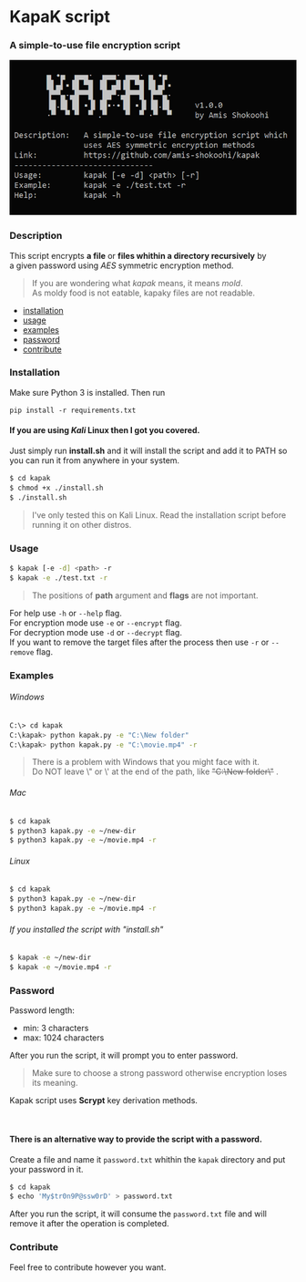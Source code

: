 # KapaK script
### A simple-to-use file encryption script
![kapak-screenshot](screenshot.png)

### Description
This script encrypts **a file** or **files whithin a directory recursively** by<br>
a given password using _AES_ symmetric encryption method.

> If you are wondering what _kapak_ means, it means _mold_.<br>
> As moldy food is not eatable, kapaky files are not readable.

- [installation](#Installation)
- [usage](#Usage)
- [examples](#Examples)
- [password](#Password)
- [contribute](#Contribute)

### Installation
Make sure Python 3 is installed.
Then run
```
pip install -r requirements.txt
```

#### If you are using _Kali_ Linux then I got you covered.
Just simply run **install.sh** and it will install the script and add it to PATH so you can run it from anywhere in your system.
```sh
$ cd kapak
$ chmod +x ./install.sh
$ ./install.sh
```
> I've only tested this on Kali Linux.
> Read the installation script before running it on other distros.

### Usage
```sh
$ kapak [-e -d] <path> -r
$ kapak -e ./test.txt -r
```
> The positions of **path** argument and **flags** are not important.

For help use `-h` or `--help` flag.<br>
For encryption mode use `-e` or `--encrypt` flag.<br>
For decryption mode use `-d` or `--decrypt` flag.<br>
If you want to remove the target files after the process then use `-r` or `--remove` flag.

### Examples

###### Windows
```sh
C:\> cd kapak
C:\kapak> python kapak.py -e "C:\New folder"
C:\kapak> python kapak.py -e "C:\movie.mp4" -r
```
> There is a problem with Windows that you might face with it.<br>
> Do NOT leave \\" or \\' at the end of the path, like ~~"C:\New folder\\"~~ .

###### Mac
```sh
$ cd kapak
$ python3 kapak.py -e ~/new-dir
$ python3 kapak.py -e ~/movie.mp4 -r
```

###### Linux
```sh
$ cd kapak
$ python3 kapak.py -e ~/new-dir
$ python3 kapak.py -e ~/movie.mp4 -r
```

###### If you installed the script with "install.sh"
```sh
$ kapak -e ~/new-dir
$ kapak -e ~/movie.mp4 -r
```

### Password
Password length:<br> 
- min: 3 characters
- max: 1024 characters


After you run the script, it will prompt you to enter password.
> Make sure to choose a strong password otherwise encryption loses its meaning.

Kapak script uses **Scrypt** key derivation methods.

<br>

#### There is an alternative way to provide the script with a password.
Create a file and name it `password.txt` whithin the `kapak` directory and put your password in it.
```sh
$ cd kapak
$ echo 'My$tr0n9P@ssw0rD' > password.txt
```
After you run the script, it will consume the `password.txt` file and will remove it after the operation is completed.

### Contribute
Feel free to contribute however you want.
